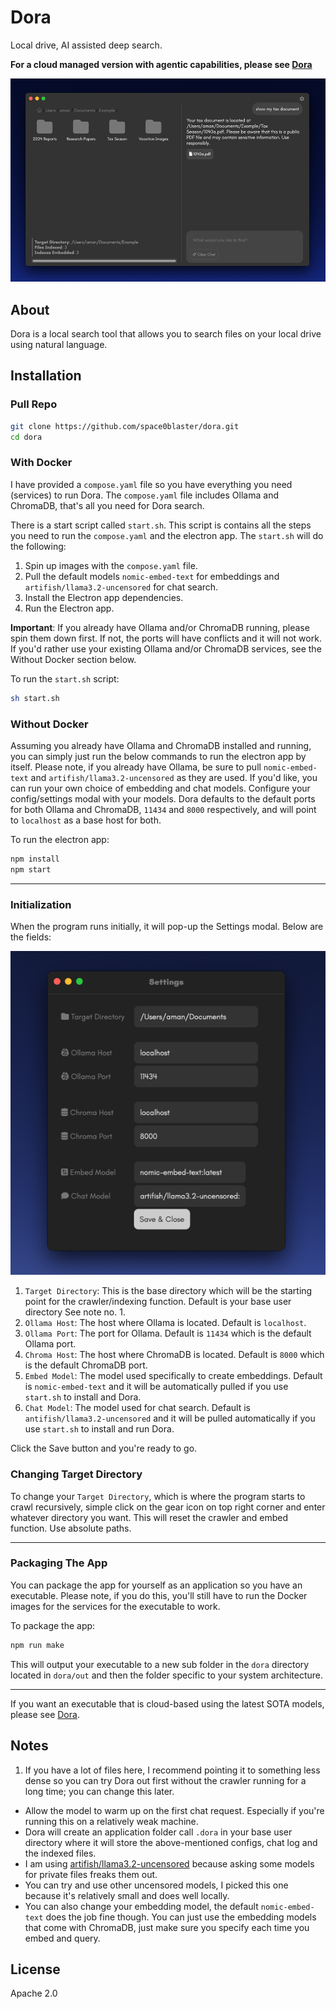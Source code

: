 # Dora

Local drive, AI assisted deep search.

**For a cloud managed version with agentic capabilities, please see [Dora](https://dorafiles.com)**

![Dora hero image](readme-assets/hero.png)


## About
Dora is a local search tool that allows you to search files on your local drive using natural language.

## Installation

### Pull Repo
```bash
git clone https://github.com/space0blaster/dora.git
cd dora
```

### With Docker
I have provided a `compose.yaml` file so you have everything you need (services) to run Dora.
The `compose.yaml` file includes Ollama and ChromaDB, that's all you need for Dora search.

There is a start script called `start.sh`. This script is contains all the steps you need to run the `compose.yaml` and the electron app.
The `start.sh` will do the following:
1. Spin up images with the `compose.yaml` file.
2. Pull the default models `nomic-embed-text` for embeddings and `artifish/llama3.2-uncensored` for chat search.
3. Install the Electron app dependencies.
4. Run the Electron app.

**Important**: If you already have Ollama and/or ChromaDB running, please spin them down first. If not, the ports will have conflicts and it will not work. If you'd rather use your existing Ollama and/or ChromaDB services, see the Without Docker section below.

To run the `start.sh` script:
```bash
sh start.sh
```


### Without Docker
Assuming you already have Ollama and ChromaDB installed and running, you can simply just run the below commands to run the electron app by itself.
Please note, if you already have Ollama, be sure to pull `nomic-embed-text` and `artifish/llama3.2-uncensored` as they are used. If you'd like, you can run your own choice of embedding and chat models. Configure your config/settings modal with your models.
Dora defaults to the default ports for both Ollama and ChromaDB, `11434` and `8000` respectively, and will point to `localhost` as a base host for both.

To run the electron app:
```bash
npm install
npm start
```

---

### Initialization
When the program runs initially, it will pop-up the Settings modal. Below are the fields:

![Settings Modal](readme-assets/settings.png)

1. `Target Directory`: This is the base directory which will be the starting point for the crawler/indexing function. Default is your base user directory See note no. 1.
2. `Ollama Host`: The host where Ollama is located. Default is `localhost`.
3. `Ollama Port`: The port for Ollama. Default is `11434` which is the default Ollama port.
4. `Chroma Host`: The host where ChromaDB is located. Default is `8000` which is the default ChromaDB port.
5. `Embed Model`: The model used specifically to create embeddings. Default is `nomic-embed-text` and it will be automatically pulled if you use `start.sh` to install and Dora.
6. `Chat Model`: The model used for chat search. Default is `antifish/llama3.2-uncensored` and it will be pulled automatically if you use `start.sh` to install and run Dora.

Click the Save button and you're ready to go.

### Changing Target Directory
To change your `Target Directory`, which is where the program starts to crawl recursively, simple click on the gear icon on top right corner and enter whatever directory you want.
This will reset the crawler and embed function.
Use absolute paths.

---

### Packaging The App
You can package the app for yourself as an application so you have an executable. Please note, if you do this, you'll still have to run the Docker images for the services for the executable to work.

To package the app:
```bash
npm run make
```

This will output your executable to a new sub folder in the `dora` directory located in `dora/out` and then the folder specific to your system architecture.

---

If you want an executable that is cloud-based using the latest SOTA models, please see [Dora](https://dorafiles.com).

## Notes
1. If you have a lot of files here, I recommend pointing it to something less dense so you can try Dora out first without the crawler running for a long time; you can change this later.

* Allow the model to warm up on the first chat request. Especially if you're running this on a relatively weak machine.
* Dora will create an application folder call `.dora` in your base user directory where it will store the above-mentioned configs, chat log and the indexed files.
* I am using [artifish/llama3.2-uncensored](https://ollama.com/artifish/llama3.2-uncensored) because asking some models for private files freaks them out.
* You can try and use other uncensored models, I picked this one because it's relatively small and does well locally.
* You can also change your embedding model, the default `nomic-embed-text` does the job fine though. You can just use the embedding models that come with ChromaDB, just make sure you specify each time you embed and query.

## License
Apache 2.0

